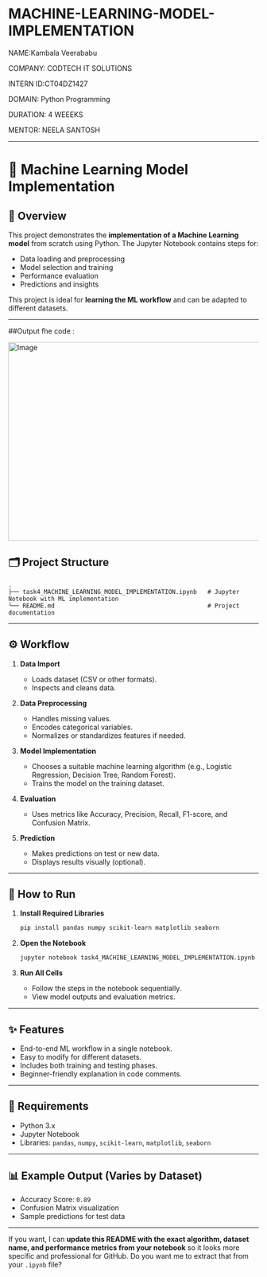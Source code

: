 # MACHINE-LEARNING-MODEL-IMPLEMENTATION

NAME:Kambala Veerababu

COMPANY: CODTECH IT SOLUTIONS

INTERN ID:CT04DZ1427

DOMAIN: Python Programming

DURATION: 4 WEEEKS

MENTOR: NEELA SANTOSH

---

# 🤖 Machine Learning Model Implementation

## 📌 Overview

This project demonstrates the **implementation of a Machine Learning model** from scratch using Python.
The Jupyter Notebook contains steps for:

* Data loading and preprocessing
* Model selection and training
* Performance evaluation
* Predictions and insights

This project is ideal for **learning the ML workflow** and can be adapted to different datasets.

---
##Output fhe code :

<img width="812" height="399" alt="Image" src="https://github.com/user-attachments/assets/d4dbeb61-47f6-4b97-b280-25595c501160" />


## 🗂 Project Structure

```
.
├── task4_MACHINE_LEARNING_MODEL_IMPLEMENTATION.ipynb   # Jupyter Notebook with ML implementation
└── README.md                                           # Project documentation
```

---

## ⚙️ Workflow

1. **Data Import**

   * Loads dataset (CSV or other formats).
   * Inspects and cleans data.

2. **Data Preprocessing**

   * Handles missing values.
   * Encodes categorical variables.
   * Normalizes or standardizes features if needed.

3. **Model Implementation**

   * Chooses a suitable machine learning algorithm (e.g., Logistic Regression, Decision Tree, Random Forest).
   * Trains the model on the training dataset.

4. **Evaluation**

   * Uses metrics like Accuracy, Precision, Recall, F1-score, and Confusion Matrix.

5. **Prediction**

   * Makes predictions on test or new data.
   * Displays results visually (optional).

---

## 🚀 How to Run

1. **Install Required Libraries**

   ```bash
   pip install pandas numpy scikit-learn matplotlib seaborn
   ```
2. **Open the Notebook**

   ```bash
   jupyter notebook task4_MACHINE_LEARNING_MODEL_IMPLEMENTATION.ipynb
   ```
3. **Run All Cells**

   * Follow the steps in the notebook sequentially.
   * View model outputs and evaluation metrics.

---

## ✨ Features

* End-to-end ML workflow in a single notebook.
* Easy to modify for different datasets.
* Includes both training and testing phases.
* Beginner-friendly explanation in code comments.

---

## 📌 Requirements

* Python 3.x
* Jupyter Notebook
* Libraries: `pandas`, `numpy`, `scikit-learn`, `matplotlib`, `seaborn`

---

## 📊 Example Output (Varies by Dataset)

* Accuracy Score: `0.89`
* Confusion Matrix visualization
* Sample predictions for test data

---

If you want, I can **update this README with the exact algorithm, dataset name, and performance metrics from your notebook** so it looks more specific and professional for GitHub.
Do you want me to extract that from your `.ipynb` file?

